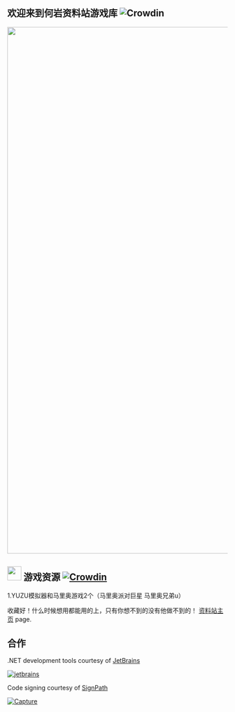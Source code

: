 欢迎来到何岩资料站游戏库 ![Crowdin](https://badges.crowdin.net/playnite/localized.svg)
---------
<img src="https://heqel.github.io/img/carousel-1.jpg" width="1200"> 

<img src="https://playnite.link/applogo.png" width="32">  游戏资源 [![Crowdin](https://badges.crowdin.net/playnite/localized.svg)](https://crowdin.com/project/playnite)
---------
1.YUZU模拟器和马里奥游戏2个（马里奥派对巨星 马里奥兄弟u）

收藏好！什么时候想用都能用的上，只有你想不到的没有他做不到的！ [资料站主页](https://heqel.github.io/#blog-carousel) page.

合作
---------

.NET development tools courtesy of [JetBrains](https://www.jetbrains.com/?from=Playnite)

[![jetbrains](https://user-images.githubusercontent.com/3874087/128503701-884cdae4-3283-4d67-8ad1-6103e777a660.png)](https://www.jetbrains.com/?from=Playnite)

Code signing courtesy of [SignPath](https://about.signpath.io)

[![Capture](https://user-images.githubusercontent.com/3874087/128503363-9c39f8cd-9900-4a8b-83f2-81359d4fc731.PNG)](https://about.signpath.io)
